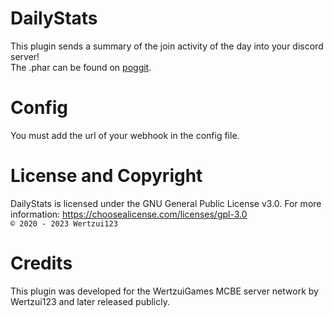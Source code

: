 # DailyStats
This plugin sends a summary of the join activity of the day into your discord server!
<br>The .phar can be found on <a href="https://poggit.pmmp.io/p/DailyStats">poggit</a>.

# Config
You must add the url of your webhook in the config file.

# License and Copyright
DailyStats is licensed under the GNU General Public License v3.0. For more information: https://choosealicense.com/licenses/gpl-3.0
<br><code>© 2020 - 2023 Wertzui123</code>

# Credits
This plugin was developed for the WertzuiGames MCBE server network by Wertzui123 and later released publicly.